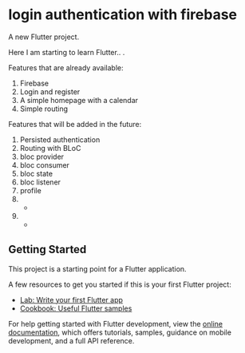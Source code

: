 # login authentication with firebase

A new Flutter project.

Here I am starting to learn Flutter.. .


Features that are already available:
1. Firebase
2. Login and register
3. A simple homepage with a calendar
4. Simple routing


Features that will be added in the future:
1. Persisted authentication
2. Routing with BLoC
3. bloc provider
4. bloc consumer
5. bloc state
6. bloc listener
7. profile
8. -
9. -


## Getting Started

This project is a starting point for a Flutter application.

A few resources to get you started if this is your first Flutter project:

- [Lab: Write your first Flutter app](https://docs.flutter.dev/get-started/codelab)
- [Cookbook: Useful Flutter samples](https://docs.flutter.dev/cookbook)

For help getting started with Flutter development, view the
[online documentation](https://docs.flutter.dev/), which offers tutorials,
samples, guidance on mobile development, and a full API reference.
